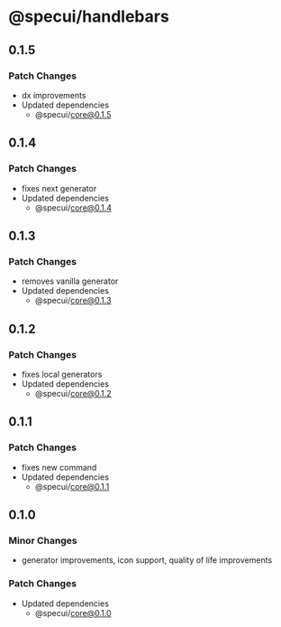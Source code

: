 # @specui/handlebars

## 0.1.5

### Patch Changes

- dx improvements
- Updated dependencies
  - @specui/core@0.1.5

## 0.1.4

### Patch Changes

- fixes next generator
- Updated dependencies
  - @specui/core@0.1.4

## 0.1.3

### Patch Changes

- removes vanilla generator
- Updated dependencies
  - @specui/core@0.1.3

## 0.1.2

### Patch Changes

- fixes local generators
- Updated dependencies
  - @specui/core@0.1.2

## 0.1.1

### Patch Changes

- fixes new command
- Updated dependencies
  - @specui/core@0.1.1

## 0.1.0

### Minor Changes

- generator improvements, icon support, quality of life improvements

### Patch Changes

- Updated dependencies
  - @specui/core@0.1.0
